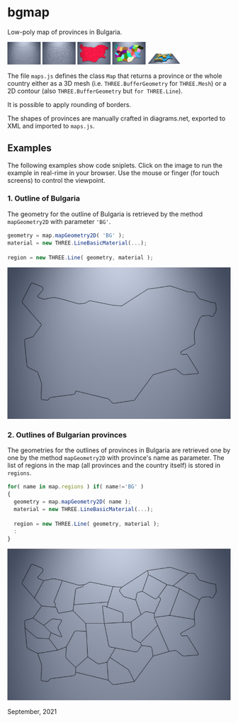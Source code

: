 # bgmap
Low-poly map of provinces in Bulgaria.

[<img src="snapshots/example-1.jpg" width="75">](https://boytchev.github.io/bgmap/example-1.html)
[<img src="snapshots/example-2.jpg" width="75">](https://boytchev.github.io/bgmap/example-2.html)
[<img src="snapshots/example-3.jpg" width="75">](https://boytchev.github.io/bgmap/example-3.html)
[<img src="snapshots/example-4.jpg" width="75">](https://boytchev.github.io/bgmap/example-4.html)
[<img src="snapshots/example-5.jpg" width="75">](https://boytchev.github.io/bgmap/example-5.html)

The file `maps.js` defines
the class `Map` that returns a province or the whole country either
as a 3D mesh (i.e. `THREE.BufferGeometry` for `THREE.Mesh`) or
a 2D contour (also `THREE.BufferGeometry` but `for THREE.Line`).

It is possible to apply rounding of borders.

The shapes of provinces are manually crafted in diagrams.net, exported
to XML and imported to `maps.js`.

## Examples

The following examples show code sniplets. Click on the image 
to run the example in real-rime in your browser. Use the mouse
or finger (for touch screens) to control the viewpoint.


### 1. Outline of Bulgaria

The geometry for the outline of Bulgaria is retrieved by
the method `mapGeometry2D` with parameter `'BG'`.

```javascript
geometry = map.mapGeometry2D( 'BG' );
material = new THREE.LineBasicMaterial(...);

region = new THREE.Line( geometry, material );
```

[<img src="snapshots/example-1.jpg">](https://boytchev.github.io/bgmap/example-1.html)


### 2. Outlines of Bulgarian provinces

The geometries for the outlines of provinces in Bulgaria are
retrieved one by one by the method `mapGeometry2D` with
province's name as parameter. The list of regions in the map
(all provinces and the country itself) is stored in `regions`.

```javascript
for( name in map.regions ) if( name!='BG' )
{
  geometry = map.mapGeometry2D( name );
  material = new THREE.LineBasicMaterial(...);
	
  region = new THREE.Line( geometry, material );
  :	
}
```

[<img src="snapshots/example-2.jpg">](https://boytchev.github.io/bgmap/example-2.html)


September, 2021


